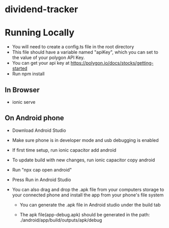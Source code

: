 # dividend-tracker

# Running Locally
- You will need to create a config.ts file in the root directory
- This file should have a variable named "apiKey", which you can set
to the value of your polygon API Key.
- You can get your api key at https://polygon.io/docs/stocks/getting-started
- Run npm install

## In Browser

- ionic serve

## On Android phone

- Download Android Studio
- Make sure phone is in developer mode and usb debugging is enabled

- If first time setup, run ionic capacitor add android
- To update build with new changes, run ionic capacitor copy android

- Run "npx cap open android"

- Press Run in Android Studio

- You can also drag and drop the .apk file from your computers storage to your connected phone
and install the app from your phone's file system

  - You can generate the .apk file in Android studio under the build tab

  - The apk file(app-debug.apk) should be generated in the path: ./android/app/build/outputs/apk/debug
